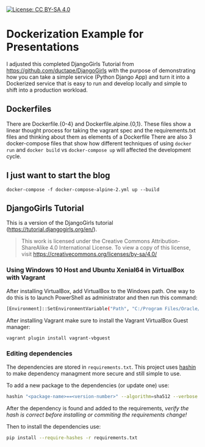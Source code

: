 [![License: CC BY-SA 4.0](https://img.shields.io/badge/License-CC%20BY--SA%204.0-lightgrey.svg)](https://creativecommons.org/licenses/by-sa/4.0/)


# Dockerization Example for Presentations

I adjusted this completed DjangoGirls Tutorial from https://github.com/ductape/DjangoGirls with the purpose of demonstrating how you can take a simple service (Python Django App) and turn it into a Dockerized service that is easy to run and develop locally and simple to shift into a production workload.


## Dockerfiles

There are Dockerfile.{0-4} and Dockerfile.alpine.{0,1}. These files show a linear thought process for taking the vagrant spec and the requirements.txt files and thinking about them as elements of a Dockerfile
There are also 3 docker-compose files that show how different techniques of using `docker run` and `docker build` vs `docker-compose up` will affected the development cycle.

## I just want to start the blog 

```docker-compose -f docker-compose-alpine-2.yml up --build```

## DjangoGirls Tutorial

This is a version of the DjangoGirls tutorial (<https://tutorial.djangogirls.org/en/>).
>This work is licensed under the Creative Commons Attribution-ShareAlike 4.0 International License. To view a copy of this license, visit <https://creativecommons.org/licenses/by-sa/4.0/>

### Using Windows 10 Host and Ubuntu Xenial64 in VirtualBox with Vagrant

After installing VirtualBox, add VirtualBox to the Windows path. One way to do this is to launch PowerShell as administrator and then run this command:

```sh
[Environment]::SetEnvironmentVariable("Path", "C:/Program Files/Oracle/VirtualBox;" + $env:Path, "Machine")
```

After installing Vagrant make sure to install the Vagrant VirtualBox Guest manager:

```sh
vagrant plugin install vagrant-vbguest
```

### Editing dependencies

The dependencies are stored in `requirements.txt`. This project uses [hashin](https://pypi.python.org/pypi/hashin) to make dependency managment more secure and still simple to use.

To add a new package to the dependencies (or update one) use:

```sh
hashin "<package-name>==<version-number>" --algorithm=sha512 --verbose --python-version $(python3 --version | cut -d' ' -f2 | cut -d'.' -f1-2)
```

After the dependency is found and added to the requirements, *verify the hash is correct before installing or commiting the requirements change!*

Then to install the dependencies use:

```sh
pip install --require-hashes -r requirements.txt
```
